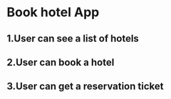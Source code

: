 # Book hotel App
## 1.User can see a list of hotels
## 2.User can book a hotel
## 3.User can get a reservation ticket
